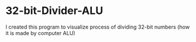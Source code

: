 # 32-bit-Divider-ALU
I created this program to visualize process of dividing 32-bit numbers (how it is made by computer ALU)
